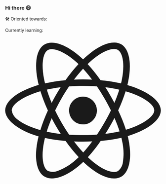 ### Hi there 😄   

🛠️ Oriented towards: 


Currently learning:
<svg aria-hidden="true" focusable="false" data-prefix="fab" data-icon="react" class="svg-inline--fa fa-react fa-w-16" role="img" xmlns="http://www.w3.org/2000/svg" viewBox="0 0 512 512"><path fill="currentColor" d="M418.2 177.2c-5.4-1.8-10.8-3.5-16.2-5.1.9-3.7 1.7-7.4 2.5-11.1 12.3-59.6 4.2-107.5-23.1-123.3-26.3-15.1-69.2.6-112.6 38.4-4.3 3.7-8.5 7.6-12.5 11.5-2.7-2.6-5.5-5.2-8.3-7.7-45.5-40.4-91.1-57.4-118.4-41.5-26.2 15.2-34 60.3-23 116.7 1.1 5.6 2.3 11.1 3.7 16.7-6.4 1.8-12.7 3.8-18.6 5.9C38.3 196.2 0 225.4 0 255.6c0 31.2 40.8 62.5 96.3 81.5 4.5 1.5 9 3 13.6 4.3-1.5 6-2.8 11.9-4 18-10.5 55.5-2.3 99.5 23.9 114.6 27 15.6 72.4-.4 116.6-39.1 3.5-3.1 7-6.3 10.5-9.7 4.4 4.3 9 8.4 13.6 12.4 42.8 36.8 85.1 51.7 111.2 36.6 27-15.6 35.8-62.9 24.4-120.5-.9-4.4-1.9-8.9-3-13.5 3.2-.9 6.3-1.9 9.4-2.9 57.7-19.1 99.5-50 99.5-81.7 0-30.3-39.4-59.7-93.8-78.4zM282.9 92.3c37.2-32.4 71.9-45.1 87.7-36 16.9 9.7 23.4 48.9 12.8 100.4-.7 3.4-1.4 6.7-2.3 10-22.2-5-44.7-8.6-67.3-10.6-13-18.6-27.2-36.4-42.6-53.1 3.9-3.7 7.7-7.2 11.7-10.7zM167.2 307.5c5.1 8.7 10.3 17.4 15.8 25.9-15.6-1.7-31.1-4.2-46.4-7.5 4.4-14.4 9.9-29.3 16.3-44.5 4.6 8.8 9.3 17.5 14.3 26.1zm-30.3-120.3c14.4-3.2 29.7-5.8 45.6-7.8-5.3 8.3-10.5 16.8-15.4 25.4-4.9 8.5-9.7 17.2-14.2 26-6.3-14.9-11.6-29.5-16-43.6zm27.4 68.9c6.6-13.8 13.8-27.3 21.4-40.6s15.8-26.2 24.4-38.9c15-1.1 30.3-1.7 45.9-1.7s31 .6 45.9 1.7c8.5 12.6 16.6 25.5 24.3 38.7s14.9 26.7 21.7 40.4c-6.7 13.8-13.9 27.4-21.6 40.8-7.6 13.3-15.7 26.2-24.2 39-14.9 1.1-30.4 1.6-46.1 1.6s-30.9-.5-45.6-1.4c-8.7-12.7-16.9-25.7-24.6-39s-14.8-26.8-21.5-40.6zm180.6 51.2c5.1-8.8 9.9-17.7 14.6-26.7 6.4 14.5 12 29.2 16.9 44.3-15.5 3.5-31.2 6.2-47 8 5.4-8.4 10.5-17 15.5-25.6zm14.4-76.5c-4.7-8.8-9.5-17.6-14.5-26.2-4.9-8.5-10-16.9-15.3-25.2 16.1 2 31.5 4.7 45.9 8-4.6 14.8-10 29.2-16.1 43.4zM256.2 118.3c10.5 11.4 20.4 23.4 29.6 35.8-19.8-.9-39.7-.9-59.5 0 9.8-12.9 19.9-24.9 29.9-35.8zM140.2 57c16.8-9.8 54.1 4.2 93.4 39 2.5 2.2 5 4.6 7.6 7-15.5 16.7-29.8 34.5-42.9 53.1-22.6 2-45 5.5-67.2 10.4-1.3-5.1-2.4-10.3-3.5-15.5-9.4-48.4-3.2-84.9 12.6-94zm-24.5 263.6c-4.2-1.2-8.3-2.5-12.4-3.9-21.3-6.7-45.5-17.3-63-31.2-10.1-7-16.9-17.8-18.8-29.9 0-18.3 31.6-41.7 77.2-57.6 5.7-2 11.5-3.8 17.3-5.5 6.8 21.7 15 43 24.5 63.6-9.6 20.9-17.9 42.5-24.8 64.5zm116.6 98c-16.5 15.1-35.6 27.1-56.4 35.3-11.1 5.3-23.9 5.8-35.3 1.3-15.9-9.2-22.5-44.5-13.5-92 1.1-5.6 2.3-11.2 3.7-16.7 22.4 4.8 45 8.1 67.9 9.8 13.2 18.7 27.7 36.6 43.2 53.4-3.2 3.1-6.4 6.1-9.6 8.9zm24.5-24.3c-10.2-11-20.4-23.2-30.3-36.3 9.6.4 19.5.6 29.5.6 10.3 0 20.4-.2 30.4-.7-9.2 12.7-19.1 24.8-29.6 36.4zm130.7 30c-.9 12.2-6.9 23.6-16.5 31.3-15.9 9.2-49.8-2.8-86.4-34.2-4.2-3.6-8.4-7.5-12.7-11.5 15.3-16.9 29.4-34.8 42.2-53.6 22.9-1.9 45.7-5.4 68.2-10.5 1 4.1 1.9 8.2 2.7 12.2 4.9 21.6 5.7 44.1 2.5 66.3zm18.2-107.5c-2.8.9-5.6 1.8-8.5 2.6-7-21.8-15.6-43.1-25.5-63.8 9.6-20.4 17.7-41.4 24.5-62.9 5.2 1.5 10.2 3.1 15 4.7 46.6 16 79.3 39.8 79.3 58 0 19.6-34.9 44.9-84.8 61.4zm-149.7-15c25.3 0 45.8-20.5 45.8-45.8s-20.5-45.8-45.8-45.8c-25.3 0-45.8 20.5-45.8 45.8s20.5 45.8 45.8 45.8z"></path></svg>
